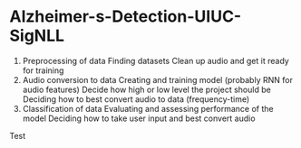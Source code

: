 # Alzheimer-s-Detection-UIUC-SigNLL

1. Preprocessing of data
   Finding datasets
   Clean up audio and get it ready for training  
2. Audio conversion to data
   Creating and training model (probably RNN for audio features)
   Decide how high or low level the project should be
   Deciding how to best convert audio to data (frequency-time)       
3. Classification of data
   Evaluating and assessing performance of the model
   Deciding how to take user input and best convert audio

Test